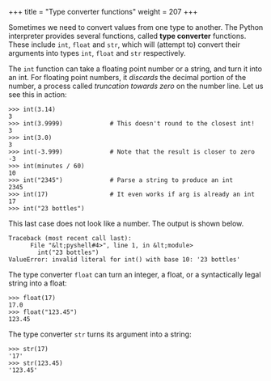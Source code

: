 +++
title = "Type converter functions"
weight = 207
+++

Sometimes we need to convert values from one type to another. The Python interpreter provides several functions, called
**type converter** functions. These include ```int```, ```float``` and ```str```, which will (attempt to)
convert their arguments into types ```int```, ```float``` and ```str``` respectively. 

The ```int``` function can take a floating point number or a string, and turn
it into an int. For floating point numbers, it *discards* the decimal portion
of the number,  a process called *truncation towards zero* on
the number line.  Let us see this in action:


```
>>> int(3.14)
3
>>> int(3.9999)             # This doesn't round to the closest int!
3
>>> int(3.0)
3
>>> int(-3.999)             # Note that the result is closer to zero
-3
>>> int(minutes / 60)
10
>>> int("2345")             # Parse a string to produce an int
2345
>>> int(17)                 # It even works if arg is already an int
17
>>> int("23 bottles")
```

This last case does not look like a number. The output is shown below. 

```
Traceback (most recent call last):
      File "&lt;pyshell#4>", line 1, in &lt;module>
        int("23 bottles")
ValueError: invalid literal for int() with base 10: '23 bottles'
```

The type converter ```float``` can turn an integer, a float, or a syntactically legal
string into a float:


```
>>> float(17)
17.0
>>> float("123.45")
123.45
```

The type converter ```str``` turns its argument into a string:


```
>>> str(17)
'17'
>>> str(123.45)
'123.45'
```

